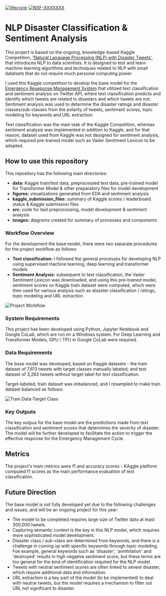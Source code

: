 [![lifecycle](https://img.shields.io/badge/lifecycle-experimental-orange.svg)](https://www.tidyverse.org/lifecycle/#experimental)
[![NSF-XXXXXXX](https://img.shields.io/badge/NSF-XXXXXXX-blue.svg)](https://nsf.gov/awardsearch/showAward?AWD_ID=XXXXXXX) 

# NLP Disaster Classification & Sentiment Analysis

This project is based on the ongoing, knowledge-based Kaggle Competition, ['Natural Language Processing (NLP) with Disaster Tweets'](https://www.kaggle.com/competitions/nlp-getting-started/overview/description), that introduces NLP to data scientists. It is designed to test and learn machine learning algorithms and techniques related to NLP with small datatsets that do not require much personal computing power.

I used this Kaggle competition to develop the base model for the [Emergency Reseponse Management System](https://www.publicsafety.gc.ca/cnt/mrgnc-mngmnt/index-en.aspx) that utilized text classification and sentiment analysis on Twitter API, where text classification predicts and identify which tweets are related to disasters and which tweets are not. Sentiment analysis was used to determine the disaster ratings and disaster classes/sub-classes from the polarity of tweets, sentiment scores, topic modeling for keywords and URL extraction.

Text classification was the main task of the Kaggle Competition, whereas sentiment analysis was implemented in addition to Kaggle, and for that reason, dataset used from Kaggle was not designed for sentiment analysis, which required pre-trained model such as Vader Sentiment Lexicon to be adopted.

## How to use this repository

This repository has the following main directories:

* __data:__ Kaggle train/test data, preprocessed text data, pre-trained model for Transformer Model & other preparatory files for model development
* __figures:__ visualizations generated from EDA and sentiment analysis
* __kaggle_submission_files:__ summary of Kaggle scores / leaderboard status & Kaggle submission files
* __src:__ code for text preprocessing, model development & sentiment analysis
* __images:__ diagrams created for summary of processes and components

### Workflow Overview

For the development the base model, there were two separate procedures for the project workflow as follows:
* __Text classification:__ I followed the general processes for developing NLP using supervised machine learning, deep learning and transformer models
* __Sentiment Analysis:__ subsequent to text classification, the Vader Sentiment Lexicon was downloaded, and using this pre-trained model, sentiment scores on Kaggle train dataset were computed, which were then used for various analysis such as disaster classification / ratings, topic modeling and URL extraction

![Project Workflow](https://github.com/Nicole-Hong/NLP_DisasterClassification_Sentiment_Analysis/blob/main/images/image_workflow.JPG)


### System Requirements

This project has been developed using Python, Jupyter Notebook and Google CoLab, which are run on a Windows system. For Deep Learning and Transformer Models, GPU / TPU in Google CoLab were required.

### Data Requirements

The base model was developed, based on Kaggle datasets - the train dataset of 7,613 tweets with target classes manually labeled, and test dataset of 3,263 tweets without target label for text classification.

Target-labeled, train dataset was imbalanced, and I resampled to make train dataset balanced as follows:

![Train Data-Target Class](https://github.com/Nicole-Hong/NLP_DisasterClassification_Sentiment_Analysis/blob/main/images/image_target_class.JPG)


### Key Outputs

The key outpus for the base model are the predictions made from text classification and sentiment scores that determines the severity of disaster. The model will be further developed to facilitate the action to trigger the effective response for the Emergency Management Cycle.

## Metrics

The project's main metrics were f1 and accuracy scores - KAggle platform computed f1 scores as the main performance evaluation of text classification.

## Future Direction

The base model is not fully developed yet due to the following challenges and issues, and will be an ongoing project for this year:

* The model to be completed requires large size of Twitter data at least 300,000 tweets.
* Capturing semantic context is the key in this NLP model, which requires more sophisticated model development.
* Disaster class / sub-class are determined from keywords, and there is a challenge in coming up with specific keywords through topic modeling. Foe example, general keywords such as 'disaster', 'annihilation' and 'destroyed' results in high negative sentiment score, but these terms are too general for the kind of identification required for the NLP model.
* Tweets with neutral sentiment scores are often linked to severe disaster, which require additional data and information.
* URL extraction is a key part of the model (to be implemented) to deal with neutral tweets, but the model requires a mechanism to filter out URL not significant to disaster.
